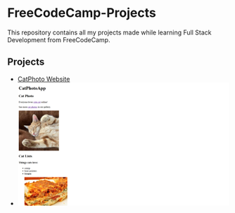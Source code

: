 # FreeCodeCamp-Projects

This repository contains all my projects made while learning Full Stack Development from FreeCodeCamp.

## Projects

- [CatPhoto Website](https://github.com/monalisakulhara/FreeCodeCamp-Projects/blob/main/CatPhoto%20Website/catphotowebsite.html)
- ![ScreenShot of CatPhoto Website](https://github.com/monalisakulhara/FreeCodeCamp-Projects/blob/main/CatPhoto%20Website/Image-1.png)
